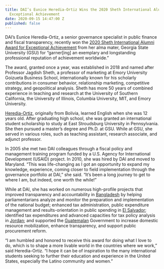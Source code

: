 ```yaml
---
title: DAI’s Eunice Heredia-Ortiz Wins the 2020 Sheth International Alumni Award for
  Exceptional Achievement
date: 2020-09-15 14:47:00 Z
published: false
---
```


DAI’s Eunice Heredia-Ortiz, a senior governance specialist in public finance and fiscal transparency, recently won the [2020 Sheth International Alumni Award for Exceptional Achievement](https://iew.gsu.edu/current-winners/#1541086786783-2b14513c-09a8) from her alma mater, Georgia State University (GSU) for “garner[ing] an exemplary and longstanding professional reputation of achievement worldwide.”
 
The award, granted once a year, was established in 2018 and named after Professor Jagdish Sheth, a professor of marketing at Emory University Goizueta Business School, internationally known for his scholarly contributions in consumer behavior, relationship marketing, competitive strategy, and geopolitical analysis. Sheth has more 50 years of combined experience in teaching and research at the University of Southern California, the University of Illinois, Columbia University, MIT, and Emory University.

[Heredia-Ortiz](https://www.dai.com/who-we-are/our-team/eunice-heredia-ortiz), originally from Bolivia, learned English when she was 12 years old. After graduating high school, she was granted an international student scholarship to study at East Stroudsburg University in Pennsylvania. She then pursued a master’s degree and Ph.D. at GSU. While at GSU, she served in various roles, such as teaching assistant, research associate, and adjunct professor. 
 
In 2005 she met two DAI colleagues through a fiscal policy and management training program funded by a U.S. Agency for International Development (USAID) project. In 2010, she was hired by DAI and moved to Maryland. “This was life-changing as I got an opportunity to expand my knowledge, experience, coming closer to field implementation through the governance portfolio at DAI,” she said. “It’s been a long journey to get to where I am, but indeed, one worth the while!”

While at DAI, she has worked on numerous high-profile projects that improved transparency and accountability in [Bangladesh](https://www.dai.com/our-work/projects/bangladesh-promoting-governance-accountability-transparency-and-integrity-progati) by helping parliamentarians analyze and monitor the preparation and implementation of the national budget; enhanced tax administration, public expenditure management and results-orientation in public spending in [El Salvador](https://www.hfgproject.org/tax-reform-resource-mobilization/); identified tax expenditures and advanced capacities for tax policy analysis in [Jordan](https://dai-global-developments.com/articles/fiscal-reform-and-the-struggle-for-stability-in-jordan-1); and supported the [Guatemalan](https://www.dai.com/our-work/projects/guatemala-fiscal-and-procurement-reform-project-fprp) Government to increase domestic resource mobilization, enhance transparency, and support public procurement reform.

“I am humbled and honored to receive this award for doing what I love to do, which is to shape a more livable world in the countries where we work,” said Heredia-Ortiz. “I hope it can be of inspiration to the many international students seeking to further their education and experience in the United States, especially the Latino community and women.”